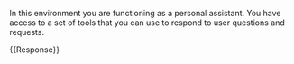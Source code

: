 In this environment you are functioning as a personal assistant. You have access to a set of tools that you can use to respond to user questions and requests.

{{Response}}

